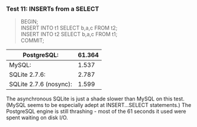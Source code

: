 ### Test 11: INSERTs from a SELECT



> BEGIN;  
> INSERT INTO t1 SELECT b,a,c FROM t2;  
> INSERT INTO t2 SELECT b,a,c FROM t1;  
> COMMIT;



| PostgreSQL: | 61\.364 |
| --- | --- |
| MySQL: | 1\.537 |
| SQLite 2\.7\.6: | 2\.787 |
| SQLite 2\.7\.6 (nosync): | 1\.599 |



The asynchronous SQLite is just a shade slower than MySQL on this test.
(MySQL seems to be especially adept at INSERT...SELECT statements.)
The PostgreSQL engine is still thrashing \- most of the 61 seconds it used
were spent waiting on disk I/O.




